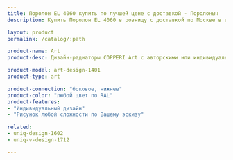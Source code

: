 ```yaml
---
title: Поролон EL 4060 купить по лучшей цене с доставкой - Поролоныч
description: Купить Поролон EL 4060 в розницу с доставкой по Москве в интернет-магазине Поролоныча.

layout: product
permalink: /catalog/:path

product-name: Art
product-desc: Дизайн-радиаторы COPPERI Art с авторскими или индивидуальными рисунками на передней панели подчеркнут Ваши дизайнерские идеи и сделают любой интерьер неповторимым.

product-model: art-design-1401
product-type: art

product-connection: "боковое, нижнее"
product-color: "любой цвет по RAL"
product-features:
- "Индивидуальный дизайн"
- "Рисунок любой сложности по Вашему эскизу"

related:
- uniq-design-1602
- uniq-v-design-1712

---
```

